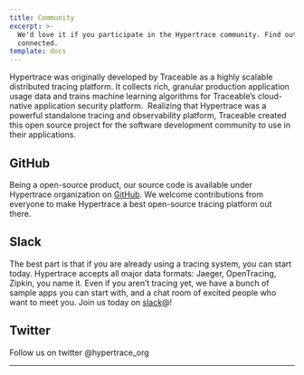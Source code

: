 ```yaml
---
title: Community
excerpt: >-
  We'd love it if you participate in the Hypertrace community. Find out how to get
  connected.
template: docs
---
```

Hypertrace was originally developed by Traceable as a highly scalable distributed tracing platform. It collects rich, granular production application usage data and trains machine learning algorithms for Traceable’s cloud-native application security platform. 
‍
Realizing that Hypertrace was a powerful standalone tracing and observability platform, Traceable created this open source project for the software development community to use in their applications.

## GitHub

Being a open-source product, our source code is available under Hypertrace organization on [GitHub](https://github.com/hypertrace). We welcome contributions from everyone to make Hypertrace a best open-source tracing platform out there. 


## Slack
The best part is that if you are already using a tracing system, you can start today. Hypertrace accepts all major data formats: Jaeger, OpenTracing, Zipkin, you name it. Even if you aren’t tracing yet, we have a bunch of sample apps you can start with, and a chat room of excited people who want to meet you. Join us today on [slack](https://hypertrace.slack.com)@! 


## Twitter

Follow us on twitter @hypertrace_org

***

